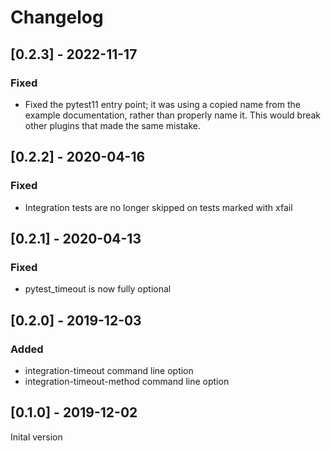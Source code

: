 # Changelog

## [0.2.3] - 2022-11-17

### Fixed

- Fixed the pytest11 entry point; it was using a copied name from the example
  documentation, rather than properly name it. This would break other plugins
  that made the same mistake.

## [0.2.2] - 2020-04-16

### Fixed

- Integration tests are no longer skipped on tests marked with xfail

## [0.2.1] - 2020-04-13

### Fixed

- pytest_timeout is now fully optional

## [0.2.0] - 2019-12-03

### Added

- integration-timeout command line option
- integration-timeout-method command line option

## [0.1.0] - 2019-12-02

Inital version
